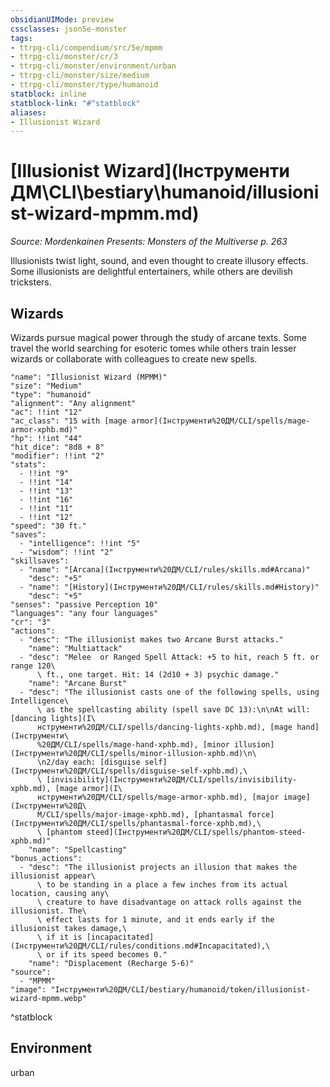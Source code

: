 ```yaml
---
obsidianUIMode: preview
cssclasses: json5e-monster
tags:
- ttrpg-cli/compendium/src/5e/mpmm
- ttrpg-cli/monster/cr/3
- ttrpg-cli/monster/environment/urban
- ttrpg-cli/monster/size/medium
- ttrpg-cli/monster/type/humanoid
statblock: inline
statblock-link: "#^statblock"
aliases:
- Illusionist Wizard
---
```

# [Illusionist Wizard](Інструменти ДМ\CLI\bestiary\humanoid/illusionist-wizard-mpmm.md)
*Source: Mordenkainen Presents: Monsters of the Multiverse p. 263*  

Illusionists twist light, sound, and even thought to create illusory effects. Some illusionists are delightful entertainers, while others are devilish tricksters.

## Wizards

Wizards pursue magical power through the study of arcane texts. Some travel the world searching for esoteric tomes while others train lesser wizards or collaborate with colleagues to create new spells.

```statblock
"name": "Illusionist Wizard (MPMM)"
"size": "Medium"
"type": "humanoid"
"alignment": "Any alignment"
"ac": !!int "12"
"ac_class": "15 with [mage armor](Інструменти%20ДМ/CLI/spells/mage-armor-xphb.md)"
"hp": !!int "44"
"hit_dice": "8d8 + 8"
"modifier": !!int "2"
"stats":
  - !!int "9"
  - !!int "14"
  - !!int "13"
  - !!int "16"
  - !!int "11"
  - !!int "12"
"speed": "30 ft."
"saves":
  - "intelligence": !!int "5"
  - "wisdom": !!int "2"
"skillsaves":
  - "name": "[Arcana](Інструменти%20ДМ/CLI/rules/skills.md#Arcana)"
    "desc": "+5"
  - "name": "[History](Інструменти%20ДМ/CLI/rules/skills.md#History)"
    "desc": "+5"
"senses": "passive Perception 10"
"languages": "any four languages"
"cr": "3"
"actions":
  - "desc": "The illusionist makes two Arcane Burst attacks."
    "name": "Multiattack"
  - "desc": "Melee  or Ranged Spell Attack: +5 to hit, reach 5 ft. or range 120\
      \ ft., one target. Hit: 14 (2d10 + 3) psychic damage."
    "name": "Arcane Burst"
  - "desc": "The illusionist casts one of the following spells, using Intelligence\
      \ as the spellcasting ability (spell save DC 13):\n\nAt will: [dancing lights](І\
      нструменти%20ДМ/CLI/spells/dancing-lights-xphb.md), [mage hand](Інструменти\
      %20ДМ/CLI/spells/mage-hand-xphb.md), [minor illusion](Інструменти%20ДМ/CLI/spells/minor-illusion-xphb.md)\n\
      \n2/day each: [disguise self](Інструменти%20ДМ/CLI/spells/disguise-self-xphb.md),\
      \ [invisibility](Інструменти%20ДМ/CLI/spells/invisibility-xphb.md), [mage armor](І\
      нструменти%20ДМ/CLI/spells/mage-armor-xphb.md), [major image](Інструменти%20Д\
      М/CLI/spells/major-image-xphb.md), [phantasmal force](Інструменти%20ДМ/CLI/spells/phantasmal-force-xphb.md),\
      \ [phantom steed](Інструменти%20ДМ/CLI/spells/phantom-steed-xphb.md)"
    "name": "Spellcasting"
"bonus_actions":
  - "desc": "The illusionist projects an illusion that makes the illusionist appear\
      \ to be standing in a place a few inches from its actual location, causing any\
      \ creature to have disadvantage on attack rolls against the illusionist. The\
      \ effect lasts for 1 minute, and it ends early if the illusionist takes damage,\
      \ if it is [incapacitated](Інструменти%20ДМ/CLI/rules/conditions.md#Incapacitated),\
      \ or if its speed becomes 0."
    "name": "Displacement (Recharge 5-6)"
"source":
  - "MPMM"
"image": "Інструменти%20ДМ/CLI/bestiary/humanoid/token/illusionist-wizard-mpmm.webp"
```
^statblock

## Environment

urban